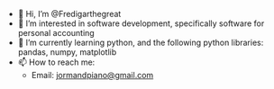 - 👋 Hi, I’m @Fredigarthegreat
- 👀 I’m interested in software development, specifically software for personal accounting
- 🌱 I’m currently learning python, and the following python libraries: pandas, numpy, matplotlib
- 📫 How to reach me:
  - Email: jormandpiano@gmail.com

<!---
Fredigarthegreat/Fredigarthegreat is a ✨ special ✨ repository because its `README.md` (this file) appears on your GitHub profile.
You can click the Preview link to take a look at your changes.
--->
